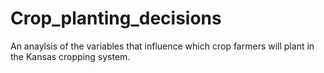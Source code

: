 # Crop_planting_decisions
An anaylsis of the variables that influence which crop farmers will plant in the Kansas cropping system. 
